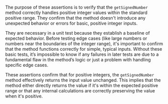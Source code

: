 The purpose of these assertions is to verify that the `getSignedNumber` method correctly handles positive integer values within the standard positive range.  They confirm that the method doesn't introduce any unexpected behavior or errors for basic, positive integer inputs.

They are necessary in a unit test because they establish a baseline of expected behavior.  Before testing edge cases (like large numbers or numbers near the boundaries of the integer range), it's important to confirm that the method functions correctly for simple, typical inputs. Without these basic tests, it’s impossible to know if any failures in later tests are due to a fundamental flaw in the method’s logic or just a problem with handling specific edge cases.

These assertions confirm that for positive integers, the `getSignedNumber` method effectively returns the input value unchanged. This implies that the method either directly returns the value if it's within the expected positive range or that any internal calculations are correctly preserving the value when it's positive.